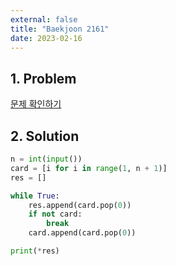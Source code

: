 ```yaml
---
external: false
title: "Baekjoon 2161"
date: 2023-02-16
---
```


## 1. Problem

[문제 확인하기](https://www.acmicpc.net/problem/2161)

## 2. Solution

```python
n = int(input())
card = [i for i in range(1, n + 1)]
res = []

while True:
    res.append(card.pop(0))
    if not card:
        break
    card.append(card.pop(0))

print(*res)
```
